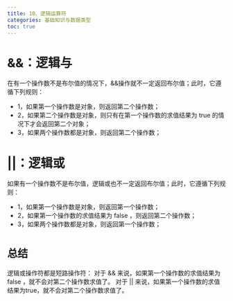```yaml
---
title: 10、逻辑运算符
categories: 基础知识与数据类型
toc: true
---
```


# &&：逻辑与
在有一个操作数不是布尔值的情况下，&&操作就不一定返回布尔值；此时，它遵循下列规则：
+ 1，如果第一个操作数是对象，则返回第二个操作数；
+ 2，如果第二个操作数是对象，则只有在第一个操作数的求值结果为 true 的情况下才会返回第二个对象；
+ 3，如果两个操作数都是对象，则返回第二个操作数；

# ||：逻辑或
如果有一个操作数不是布尔值，逻辑或也不一定返回布尔值；此时，它遵循下列规则：
+ 1，如果第一个操作数是对象，则返回第一个操作数；
+ 2，如果第一个操作数的求值结果为 false ，则返回第二个操作数；
+ 3，如果两个操作数都是对象，则返回第一个操作数；
# `总结`
逻辑或操作符都是短路操作符：
对于 && 来说，如果第一个操作数的求值结果为false ，就不会对第二个操作数求值了。
对于 || 来说，如果第一个操作数的求值结果为true，就不会对第二个操作数求值了。